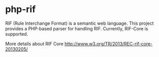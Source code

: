 php-rif
=======

RIF (Rule Interchange Format) is a semantic web language. This project provides a PHP-based parser for handling RIF. Currently, RIF-Core is supported.


More details about RIF Core http://www.w3.org/TR/2013/REC-rif-core-20130205/
